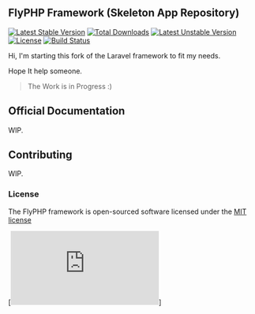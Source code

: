 ## FlyPHP Framework (Skeleton App Repository)
[![Latest Stable Version](https://poser.pugx.org/flyphp/framework/v/stable.png)](https://packagist.org/packages/flyphp/framework) [![Total Downloads](https://poser.pugx.org/flyphp/framework/downloads.png)](https://packagist.org/packages/flyphp/framework) [![Latest Unstable Version](https://poser.pugx.org/flyphp/framework/v/unstable.png)](https://packagist.org/packages/flyphp/framework) [![License](https://poser.pugx.org/flyphp/framework/license.png)](https://packagist.org/packages/flyphp/framework)
[![Build Status](https://travis-ci.org/flyphpfw/flyframework.png?branch=master)](https://travis-ci.org/flyphpfw/flyframework)

Hi, I'm starting this fork of the Laravel framework to fit my needs.

Hope It help someone.

>The Work is in Progress :)

## Official Documentation

WIP.

## Contributing

WIP.

### License

The FlyPHP framework is open-sourced software licensed under the [MIT license](http://opensource.org/licenses/MIT)

[![Thanks!](http://analise.kunder.com.br/piwik.php?idsite=14&rec=1)]
